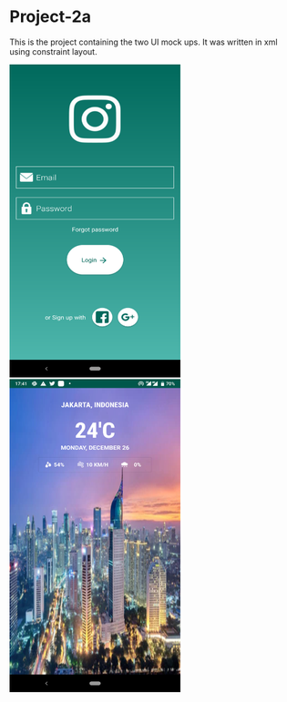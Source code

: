 # Project-2a

This is the project containing the two UI mock ups.
It was written in xml using constraint layout.

<img src="https://github.com/Czeach/Project-2a/blob/master/images/ig_page.png" width="300" height="550" />  <img src="https://github.com/Czeach/Project-2a/blob/master/images/weather_page.png" width="300" height="550" />
